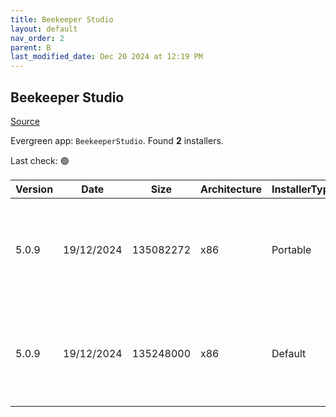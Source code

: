 ```yaml
---
title: Beekeeper Studio
layout: default
nav_order: 2
parent: B
last_modified_date: Dec 20 2024 at 12:19 PM
---
```


## Beekeeper Studio

[Source](https://www.beekeeperstudio.io/)

Evergreen app: `BeekeeperStudio`. Found **2** installers.

Last check: 🟢

| Version | Date       | Size      | Architecture | InstallerType | Type | URI                                                                                                                                                                                                                                    |
| ------- | ---------- | --------- | ------------ | ------------- | ---- | -------------------------------------------------------------------------------------------------------------------------------------------------------------------------------------------------------------------------------------- |
| 5.0.9   | 19/12/2024 | 135082272 | x86          | Portable      | exe  | [https://github.com/beekeeper-studio/beekeeper-studio/releases/download/v5.0.9/Beekeeper-Studio-5.0.9-portable.exe](https://github.com/beekeeper-studio/beekeeper-studio/releases/download/v5.0.9/Beekeeper-Studio-5.0.9-portable.exe) |
| 5.0.9   | 19/12/2024 | 135248000 | x86          | Default       | exe  | [https://github.com/beekeeper-studio/beekeeper-studio/releases/download/v5.0.9/Beekeeper-Studio-Setup-5.0.9.exe](https://github.com/beekeeper-studio/beekeeper-studio/releases/download/v5.0.9/Beekeeper-Studio-Setup-5.0.9.exe)       |
